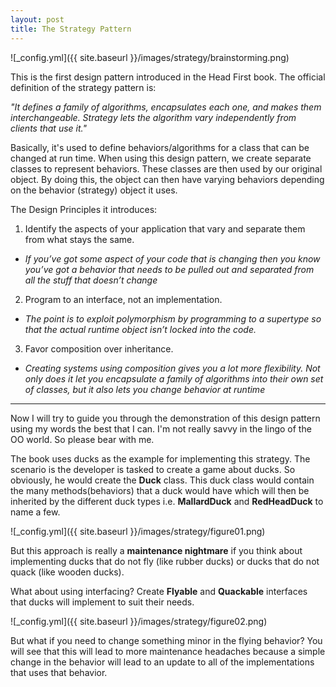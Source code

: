 ```yaml
---
layout: post
title: The Strategy Pattern
---
```


![_config.yml]({{ site.baseurl }}/images/strategy/brainstorming.png)

This is the first design pattern introduced in the Head First book. The official definition of the strategy pattern is:

*"It defines a family of algorithms, encapsulates each one, and makes them interchangeable. Strategy lets the algorithm vary independently from clients that use it."*

Basically, it's used to define behaviors/algorithms for a class that can be changed at run time. When using this design pattern, we create separate classes to represent behaviors. These classes are then used by our original object. By doing this, the object can then have varying behaviors depending on the behavior (strategy) object it uses.

The Design Principles it introduces:
1. Identify the aspects of your application that vary and separate them from what stays the same.
- *If you’ve got some aspect of your code that is changing then you know you’ve got a behavior that needs to be pulled out and separated from all the stuff that doesn’t change*
2. Program to an interface, not an implementation.
- *The point is to exploit polymorphism by programming to a supertype so that the actual runtime object isn’t locked into the code.*
3. Favor composition over inheritance.
- *Creating systems using composition gives you a lot more flexibility. Not only does it let you encapsulate a family of algorithms into their own set of classes, but it also lets you change behavior at runtime*

___

Now I will try to guide you through the demonstration of this design pattern using my words the best that I can. I'm not really savvy in the lingo of the OO world. So please bear with me.

The book uses ducks as the example for implementing this strategy. The scenario is the developer is tasked to create a game about ducks. So obviously, he would create the **Duck** class. This duck class would contain the many methods(behaviors) that a duck would have which will then be inherited by the different duck types i.e. **MallardDuck** and **RedHeadDuck** to name a few.

![_config.yml]({{ site.baseurl }}/images/strategy/figure01.png)

But this approach is really a **maintenance nightmare** if you think about implementing ducks that do not fly (like rubber ducks) or ducks that do not quack (like wooden ducks).

What about using interfacing? Create **Flyable** and **Quackable** interfaces that ducks will implement to suit their needs.

![_config.yml]({{ site.baseurl }}/images/strategy/figure02.png)

But what if you need to change something minor in the flying behavior? You will see that this will lead to more maintenance headaches because a simple change in the behavior will lead to an update to all of the implementations that uses that behavior.
